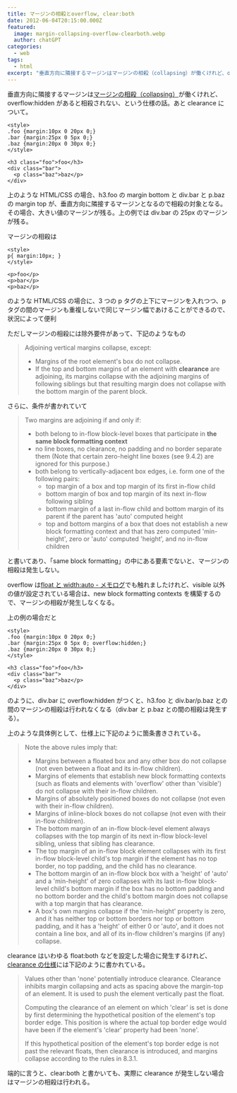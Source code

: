 ```yaml
---
title: マージンの相殺とoverflow, clear:both
date: 2012-06-04T20:15:00.000Z
featured:
  image: margin-collapsing-overflow-clearboth.webp
  author: chatGPT
categories:
  - web
tags:
  - html
excerpt: "垂直方向に隣接するマージンはマージンの相殺（collapsing）が働くけれど、overflow:hiddenがあると相殺されない、という仕様の話。あとclearanceについて。"
---
```


垂直方向に隣接するマージンは[マージンの相殺（collapsing）](http://www.w3.org/TR/CSS21/box#collapsing-margins)が働くけれど、overflow:hidden があると相殺されない、という仕様の話。あと clearance について。

```
<style>
.foo {margin:10px 0 20px 0;}
.bar {margin:25px 0 5px 0;}
.baz {margin:20px 0 30px 0;}
</style>

<h3 class="foo">foo</h3>
<div class="bar">
  <p class="baz">baz</p>
</div>

```

上のような HTML/CSS の場合、h3.foo の margin bottom と div.bar と p.baz の margin top が、垂直方向に隣接するマージンとなるので相殺の対象となる。その場合、大きい値のマージンが残る。上の例では div.bar の 25px のマージンが残る。

マージンの相殺は

```
<style>
p{ margin:10px; }
</style>

<p>foo</p>
<p>bar</p>
<p>baz</p>

```

のような HTML/CSS の場合に、3 つの p タグの上下にマージンを入れつつ、p タグの間のマージンも重複しないで同じマージン幅であけることができるので、状況によって便利

ただしマージンの相殺には除外要件があって、下記のようなもの

> Adjoining vertical margins collapse, except:
>
> - Margins of the root element's box do not collapse.
> - If the top and bottom margins of an element with **clearance** are adjoining, its margins collapse with the adjoining margins of following siblings but that resulting margin does not collapse with the bottom margin of the parent block.

さらに、条件が書かれていて

> Two margins are adjoining if and only if:
>
> - both belong to in-flow block-level boxes that participate in **the same block formatting context**
> - no line boxes, no clearance, no padding and no border separate them (Note that certain zero-height line boxes (see 9.4.2) are ignored for this purpose.)
> - both belong to vertically-adjacent box edges, i.e. form one of the following pairs:
>   - top margin of a box and top margin of its first in-flow child
>   - bottom margin of box and top margin of its next in-flow following sibling
>   - bottom margin of a last in-flow child and bottom margin of its parent if the parent has 'auto' computed height
>   - top and bottom margins of a box that does not establish a new block formatting context and that has zero computed 'min-height', zero or 'auto' computed 'height', and no in-flow children

と書いてあり、「same block formatting」の中にある要素でないと、マージンの相殺は発生しない。

overflow は[float と width:auto - メモログ](/2012/05/float_and_width_auto/)でも触れましたけれど、visible 以外の値が設定されている場合は、new block formatting contexts を構築するので、マージンの相殺が発生しなくなる。

上の例の場合だと

```
<style>
.foo {margin:10px 0 20px 0;}
.bar {margin:25px 0 5px 0; overflow:hidden;}
.baz {margin:20px 0 30px 0;}
</style>

<h3 class="foo">foo</h3>
<div class="bar">
  <p class="baz">baz</p>
</div>

```

のように、div.bar に overflow:hidden がつくと、h3.foo と div.bar/p.baz との間のマージンの相殺は行われなくなる（div.bar と p.baz との間の相殺は発生する）。

上のような具体例として、仕様上に下記のように箇条書きされている。

> Note the above rules imply that:
>
> - Margins between a floated box and any other box do not collapse (not even between a float and its in-flow children).
> - Margins of elements that establish new block formatting contexts (such as floats and elements with 'overflow' other than 'visible') do not collapse with their in-flow children.
> - Margins of absolutely positioned boxes do not collapse (not even with their in-flow children).
> - Margins of inline-block boxes do not collapse (not even with their in-flow children).
> - The bottom margin of an in-flow block-level element always collapses with the top margin of its next in-flow block-level sibling, unless that sibling has clearance.
> - The top margin of an in-flow block element collapses with its first in-flow block-level child's top margin if the element has no top border, no top padding, and the child has no clearance.
> - The bottom margin of an in-flow block box with a 'height' of 'auto' and a 'min-height' of zero collapses with its last in-flow block-level child's bottom margin if the box has no bottom padding and no bottom border and the child's bottom margin does not collapse with a top margin that has clearance.
> - A box's own margins collapse if the 'min-height' property is zero, and it has neither top or bottom borders nor top or bottom padding, and it has a 'height' of either 0 or 'auto', and it does not contain a line box, and all of its in-flow children's margins (if any) collapse.

clearance はいわゆる float:both などを設定した場合に発生するけれど、[clearance の仕様](http://www.w3.org/TR/CSS21/visuren.html#clearance)には下記のように書かれている。

> Values other than 'none' potentially introduce clearance. Clearance inhibits margin collapsing and acts as spacing above the margin-top of an element. It is used to push the element vertically past the float.
>
> Computing the clearance of an element on which 'clear' is set is done by first determining the hypothetical position of the element's top border edge. This position is where the actual top border edge would have been if the element's 'clear' property had been 'none'.
>
> If this hypothetical position of the element's top border edge is not past the relevant floats, then clearance is introduced, and margins collapse according to the rules in 8.3.1.

端的に言うと、clear:both と書かいても、実際に clearance が発生しない場合はマージンの相殺は行われる。
